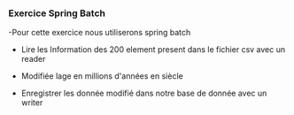### Exercice Spring Batch

-Pour cette exercice nous utiliserons spring batch

- Lire les Information des 200 element present dans le fichier csv avec un reader

- Modifiée lage en millions d'années en siècle

- Enregistrer les donnée modifié dans notre base de donnée avec un writer